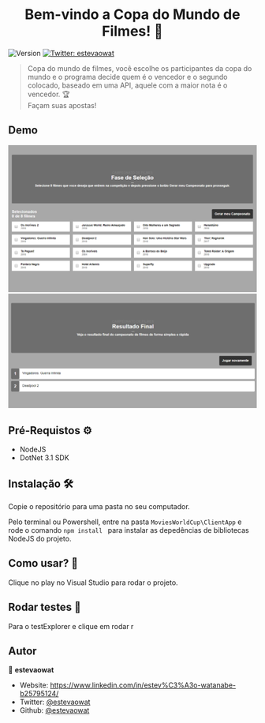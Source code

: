 <h1 align="center">Bem-vindo a Copa do Mundo de  Filmes! 🎥</h1>
<p>
  <img alt="Version" src="https://img.shields.io/badge/version-0.1.0-blue.svg?cacheSeconds=2592000" />
  <a href="https://twitter.com/estevaowat" target="_blank">
    <img alt="Twitter: estevaowat" src="https://img.shields.io/twitter/follow/estevaowat.svg?style=social" />
  </a>
</p>

>Copa do mundo de filmes, você escolhe os participantes da copa do mundo e o programa decide quem é o vencedor e o segundo colocado, baseado em uma API, aquele com a maior nota é o vencedor. 🏆<br/> 
Façam suas apostas!

## Demo

 <img alt="Copa do mundo" title="Fastfeet" src="https://github.com/estevaowat/movies-world-cup/blob/master/assets/Copa%20do%20mundo%20de%20filmes.PNG" width="700px" />


 <img alt="Resultado da copa do mundo" title="Fastfeet" src="https://github.com/estevaowat/movies-world-cup/blob/master/assets/resultado%20copa%20do%20mundo.PNG" width="700px" />
 
 
## Pré-Requistos ⚙
- NodeJS 
- DotNet 3.1 SDK

## Instalação 🛠
Copie o repositório para uma pasta no seu computador.

Pelo terminal ou Powershell, entre na pasta ``` MoviesWorldCup\ClientApp ``` e rode o comando ```npm install ``` para instalar as depedências de bibliotecas NodeJS do projeto.

## Como usar? 📓
Clique no play no Visual Studio para rodar o projeto.

## Rodar testes 📝
Para o testExplorer e clique em rodar r

## Autor

👤 **estevaowat**

* Website: https://www.linkedin.com/in/estev%C3%A3o-watanabe-b25795124/
* Twitter: [@estevaowat](https://twitter.com/estevaowat)
* Github: [@estevaowat](https://github.com/estevaowat)
